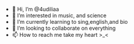 - 👋 Hi, I’m @4udiliaa
- 👀 I’m interested in music, and science
- 🌱 I’m currently learning to sing,english,and bio
- 💞️ I’m looking to collaborate on everything
- 📫 How to reach me take my heart >_<

<!---
4udiliaa/4udiliaa is a ✨ special ✨ repository because its `README.md` (this file) appears on your GitHub profile.
You can click the Preview link to take a look at your changes.
--->

